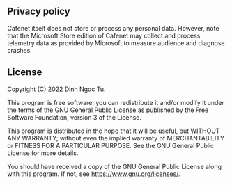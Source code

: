 ## Privacy policy

Cafenet itself does not store or process any personal data. However, note that
the Microsoft Store edition of Cafenet may collect and process telemetry data
as provided by Microsoft to measure audience and diagnose crashes.

## License

Copyright (C) 2022 Dinh Ngoc Tu.

This program is free software: you can redistribute it and/or modify
it under the terms of the GNU General Public License as published by
the Free Software Foundation, version 3 of the License.

This program is distributed in the hope that it will be useful,
but WITHOUT ANY WARRANTY; without even the implied warranty of
MERCHANTABILITY or FITNESS FOR A PARTICULAR PURPOSE.  See the
GNU General Public License for more details.

You should have received a copy of the GNU General Public License
along with this program.  If not, see <https://www.gnu.org/licenses/>.
